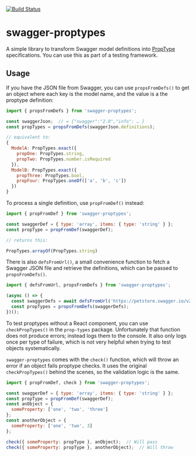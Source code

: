 [![Build
Status](https://travis-ci.org/Statoil/swagger-proptypes.svg?branch=master)](https://travis-ci.org/Statoil/swagger-proptypes)

# swagger-proptypes

A simple library to transform Swagger model definitions into [PropType](https://www.npmjs.com/package/prop-types) specifications. You can use this as part of a testing framework.

## Usage

If you have the JSON file from Swagger, you can use `propsFromDefs()` to get an object where each key is the model name, and the value is a the proptype definition:

```js
import { propsFromDefs } from 'swagger-proptypes';

const swaggerJson;  // = {"swagger":"2.0","info": … }
const propTypes = propsFromDefs(swaggerJson.definitions);

// equivalent to:
{
  ModelA: PropTypes.exact({
    propOne: PropTypes.string,
    propTwo: PropTypes.number.isRequired
  }),
  ModelB: PropTypes.exact({
    propThree: PropTypes.bool,
    propFour: PropTypes.oneOf(['a', 'b', 'c'])
  })
}
```

To process a single definition, use `propFromDef()` instead:

```js
import { propFromDef } from 'swagger-proptypes';

const swaggerDef = { type: 'array', items: { type: 'string' } };
const propType = propFromDef(swaggerDef);

// returns this:

PropTypes.arrayOf(PropTypes.string)
```

There is also `defsFromUrl()`, a small convenience function to fetch a Swagger JSON file and retrieve the definitions, which can be passed to `propsFromDefs()`.

```js
import { defsFromUrl, propsFromDefs } from 'swagger-proptypes';

(async () => {
  const swaggerDefs = await defsFromUrl('https://petstore.swagger.io/v2/swagger.json');
  const propTypes = propsFromDefs(swaggerDefs);
})();
```

To test proptypes without a React component, you can use `checkPropTypes()` in the `prop-types` package. Unfortunately that function does not produce errors; instead logs them to the console. It also only logs once per type of failure, which is not very helpful when trying to test objects systematically.

`swagger-proptypes` comes with the `check()` function, which will throw an error if an object fails proptype checks. It uses the original `checkPropTypes()` behind the scenes, so the validation logic is the same.

```js
import { propFromDef, check } from 'swagger-proptypes';

const swaggerDef = { type: 'array', items: { type: 'string' } };
const propType = propFromDef(swaggerDef);
const anObject = {
  someProperty: ['one', 'two', 'three']
};
const anotherObject = {
  someProperty: ['one', 'two', 3]
};

check({ someProperty: propType }, anObject);  // Will pass
check({ someProperty: propType }, anotherObject);  // Will throw

```
